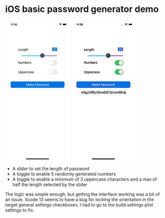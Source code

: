 #  iOS basic password generator demo

![iOS Password Generator Demo](Documentation/iosPasswordGen.jpg)
![iOS Password Generator Demo 2](Documentation/iosPasswordGen2.jpg)


* A slider to set the length of password
* A toggle to enable 5 randomly generated numbers
* A toggle to enable a minimum of 3 uppercase characters and a max of half the length selected by the slider

The logic was simple enough, but getting the interface working was a bit of an issue.
Xcode 13 seems to have a bug for locking the orientation in the target general settings checkboxes. I had to go to the build settings plist settings to fix.

